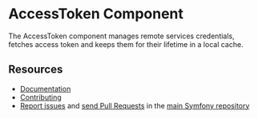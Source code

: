 AccessToken Component
=====================

The AccessToken component manages remote services credentials, fetches access token
and keeps them for their lifetime in a local cache.

Resources
---------

 * [Documentation](https://symfony.com/doc/current/components/access-token/introduction.html)
 * [Contributing](https://symfony.com/doc/current/contributing/index.html)
 * [Report issues](https://github.com/symfony/symfony/issues) and
   [send Pull Requests](https://github.com/symfony/symfony/pulls)
   in the [main Symfony repository](https://github.com/symfony/symfony)
